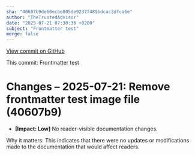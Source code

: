 ```yaml
---
sha: "40607b9de60ecbe805de9237f489bdcac3dfca6e"
author: "TheTrustedAdvisor"
date: "2025-07-21 07:30:36 +0200"
subject: "Frontmatter test"
merge: false
---
```


[View commit on GitHub](https://github.com/TheTrustedAdvisor/FabricAdoptionFramework/commit/40607b9de60ecbe805de9237f489bdcac3dfca6e)

This commit: Frontmatter test

# Changes – 2025-07-21: Remove frontmatter test image file (40607b9)

- **[Impact: Low]** No reader-visible documentation changes.

Why it matters: This indicates that there were no updates or modifications made to the documentation that would affect readers.
